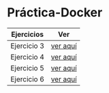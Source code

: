 # Práctica-Docker

| Ejercicios | Ver |
| :------: | :------: |
| Ejercicio 3 | [ver aquí](ejercicio3/ejercicio3.md) |
| Ejercicio 4 | [ver aquí](ejercicio4/ejercicio4.md) |
| Ejercicio 5 | [ver aquí](ejercicio5/ejercicio5.md) |
| Ejercicio 6 | [ver aquí](ejercicio6/ejercicio6.md) |
